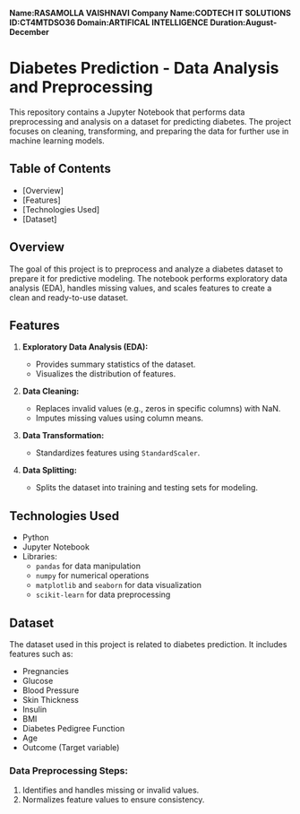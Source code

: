 **Name:RASAMOLLA VAISHNAVI
Company Name:CODTECH IT SOLUTIONS
ID:CT4MTDSO36
Domain:ARTIFICAL INTELLIGENCE
Duration:August-December**

# Diabetes Prediction - Data Analysis and Preprocessing

This repository contains a Jupyter Notebook that performs data preprocessing and analysis on a dataset for predicting diabetes. The project focuses on cleaning, transforming, and preparing the data for further use in machine learning models.

## Table of Contents
- [Overview]
- [Features]
- [Technologies Used]
- [Dataset]

## Overview
The goal of this project is to preprocess and analyze a diabetes dataset to prepare it for predictive modeling. The notebook performs exploratory data analysis (EDA), handles missing values, and scales features to create a clean and ready-to-use dataset.

## Features
1. **Exploratory Data Analysis (EDA):**
   - Provides summary statistics of the dataset.
   - Visualizes the distribution of features.

2. **Data Cleaning:**
   - Replaces invalid values (e.g., zeros in specific columns) with NaN.
   - Imputes missing values using column means.

3. **Data Transformation:**
   - Standardizes features using `StandardScaler`.

4. **Data Splitting:**
   - Splits the dataset into training and testing sets for modeling.

## Technologies Used
- Python
- Jupyter Notebook
- Libraries:
  - `pandas` for data manipulation
  - `numpy` for numerical operations
  - `matplotlib` and `seaborn` for data visualization
  - `scikit-learn` for data preprocessing

## Dataset
The dataset used in this project is related to diabetes prediction. It includes features such as:
- Pregnancies
- Glucose
- Blood Pressure
- Skin Thickness
- Insulin
- BMI
- Diabetes Pedigree Function
- Age
- Outcome (Target variable)

### Data Preprocessing Steps:
1. Identifies and handles missing or invalid values.
2. Normalizes feature values to ensure consistency.
